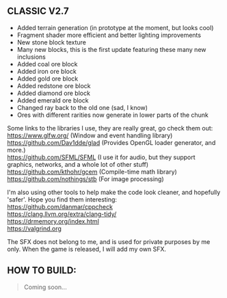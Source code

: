 
CLASSIC V2.7
------------
- Added terrain generation (in prototype at the moment, but looks cool)
- Fragment shader more efficient and better lighting improvements
- New stone block texture
- Many new blocks, this is the first update featuring these many new inclusions
- Added coal ore block
- Added iron ore block
- Added gold ore block
- Added redstone ore block
- Added diamond ore block
- Added emerald ore block
- Changed ray back to the old one (sad, I know)
- Ores with different rarities now generate in lower parts of the chunk

Some links to the libraries I use, they are really great, go check them out:<br>
https://www.glfw.org/ (Window and event handling library)<br>
https://github.com/Dav1dde/glad (Provides OpenGL loader generator, and more.)<br>
https://github.com/SFML/SFML (I use it for audio, but they support graphics, networks, and a whole lot of other stuff)<br>
https://github.com/kthohr/gcem (Compile-time math library)<br>
https://github.com/nothings/stb (For image processing)<br>

I'm also using other tools to help make the code look cleaner, and hopefully 'safer'. Hope you find them interesting:
https://github.com/danmar/cppcheck<br>
https://clang.llvm.org/extra/clang-tidy/<br>
https://drmemory.org/index.html<br>
https://valgrind.org<br>

The SFX does not belong to me, and is used for private purposes by me only. When the game is released,
I will add my own SFX.

HOW TO BUILD:
-------------

> Coming soon...



